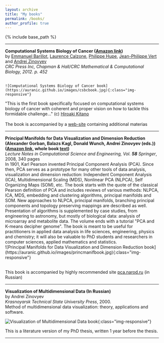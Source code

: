 ```yaml
---
layout: archive
title: "My books"
permalink: /books/
author_profile: true
---
```


{% include base_path %}
<hr>

<div>
<b>Computational Systems Biology of Cancer (<a href="http://www.amazon.fr/Computational-Systems-Biology-Emmanuel-Barillot/dp/1439831440">Amazon link</a>)</b><br>by <a href="http://curie.fr/fr/profile/barillot-002972">Emmanuel Barillot</a>, <a href="https://perso.curie.fr/Laurence.Calzone/Homepage.html">Laurence Calzone</a>, <a href="http://u900.curie.fr/en/profile/philippe-hupe-00430">Philippe Hupe</a>, <a href="http://cbio.ensmp.fr/~jvert/">Jean-Philippe Vert</a> and <a href="http://www.ihes.fr/~zinovyev">Andrei Zinovyev</a>
<br><i>CRC Press Inc, Chapman & Hall/CRC Mathematical & Computational Biology, 2012. p. 452</i><br><br>
</div>

	![Computational Systems Biology of Cancer book](https://auranic.github.io/images/csbcbook.jpg){:class="img-responsive"}


<div class="row">
    <div class="col-md-6">
    </div>
    <div class="col-md-6">
	"This is the first book specifically focused on computational systems biology of cancer with coherent and proper vision on how to tackle this formidable challenge..." (c) <a href="http://en.wikipedia.org/wiki/Hiroaki_Kitano">Hiroaki Kitano</a>
	<br><br>
	The book is accompanied by a <a href="http://www.cancer-systems-biology.net/">web-site</a> containing additional materias
    </div>
</div>

<p></p>
<hr>


<div>
<b>Principal Manifolds for Data Visualization and Dimension Reduction  (Alexander Gorban, Balazs Kagl, Donald Wunch, Andrei Zinovyev (eds.))
(<a href="http://www.amazon.ca/Principal-Manifolds-Visualization-Dimension-Reduction/dp/3540737499">Amazon link</a>, whole book <a href="http://pca.narod.ru/contentsgkwz.htm">text</a>)</b>
<br><i>Lecture Notes in Computational Science and Engineering, Vol. <b>58</b> Springer</i>, 2008, 340 pages<br>
In 1901, Karl Pearson invented Principal Component Analysis (PCA). Since then, PCA serves as a prototype for many other tools of data analysis, visualization and dimension reduction: Independent Component Analysis (ICA), Multidimensional Scaling (MDS), Nonlinear PCA (NLPCA), Self Organizing Maps (SOM), etc. The book starts with the quote of the classical Pearson definition of PCA and includes reviews of various methods: NLPCA, ICA, MDS, embedding and clustering algorithms, principal manifolds and SOM. New approaches to NLPCA, principal manifolds, branching principal components and topology preserving mappings are described as well. Presentation of algorithms is supplemented by case studies, from engineering to astronomy, but mostly of biological data: analysis of microarray and metabolite data. The volume ends with a tutorial "PCA and K-means decipher genome". The book is meant to be useful for practitioners in applied data analysis in life sciences, engineering, physics and chemistry; it will also be valuable to PhD students and researchers in computer sciences, applied mathematics and statistics.
</div>
![Principal Manifolds for Data Visualization and Dimension Reduction book](https://auranic.github.io/images/princmanifbook.jpg){:class="img-responsive"}
<br><br>
<div>
<p>This book is accompanied by highly recommended site <a href="http://pca.narod.ru">pca.narod.ru</a> (in Russian)
</div>

<hr>

<div>
<b>Visualization of Multidimensional Data (In Russian)</b><br>by Andrei Zinovyev 
<br><i>Krasnoyarsk Technical State University Press</i>, 2000.<br>
Method of multidimensional data visualization: theory, applications and software. 
</div>

![Visualization of Multidimensional Data book](https://auranic.github.io/images/vizdatabook.jpg){:class="img-responsive"}

<div>
<p>This is a literature version of my PhD thesis, written 1 year before the thesis.
</div>
<hr>
